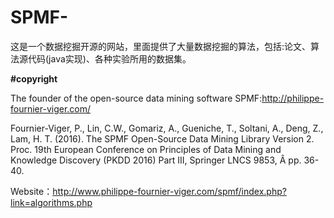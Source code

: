 # SPMF-
这是一个数据挖掘开源的网站，里面提供了大量数据挖掘的算法，包括:论文、算法源代码(java实现)、各种实验所用的数据集。

**#copyright**

The founder of the open-source data mining software SPMF:http://philippe-fournier-viger.com/

Fournier-Viger, P., Lin, C.W., Gomariz, A., Gueniche, T., Soltani, A., Deng, Z., Lam, H. T. (2016). The SPMF Open-Source Data Mining Library Version 2. Proc. 19th European Conference on Principles of Data Mining and Knowledge Discovery (PKDD 2016) Part III, Springer LNCS 9853, Â pp. 36-40.

Website：http://www.philippe-fournier-viger.com/spmf/index.php?link=algorithms.php
